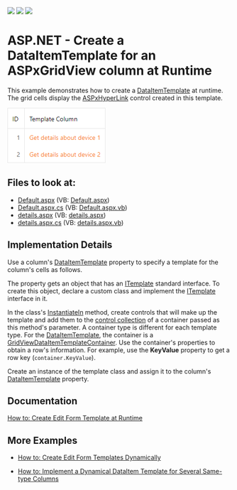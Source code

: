 <!-- default badges list -->
![](https://img.shields.io/endpoint?url=https://codecentral.devexpress.com/api/v1/VersionRange/128538626/13.1.5%2B)
[![](https://img.shields.io/badge/Open_in_DevExpress_Support_Center-FF7200?style=flat-square&logo=DevExpress&logoColor=white)](https://supportcenter.devexpress.com/ticket/details/E293)
[![](https://img.shields.io/badge/📖_How_to_use_DevExpress_Examples-e9f6fc?style=flat-square)](https://docs.devexpress.com/GeneralInformation/403183)
<!-- default badges end -->
# ASP.NET - Create a DataItemTemplate for an ASPxGridView column at Runtime

This example demonstrates how to create a [DataItemTemplate](https://docs.devexpress.com/AspNet/DevExpress.Web.GridViewDataColumn.DataItemTemplate) at runtime. The grid cells display the [ASPxHyperLink](https://docs.devexpress.com/AspNet/DevExpress.Web.ASPxHyperLink) control created in this template.

![ASPxGridView-DataItemTemplate](ASPxGridView-DataItemTemplate.png)

<!-- default file list -->
## Files to look at:

* [Default.aspx](./CS/HyperlinkColumn/Default.aspx) (VB: [Default.aspx](./VB/HyperlinkColumn/Default.aspx))
* [Default.aspx.cs](./CS/HyperlinkColumn/Default.aspx.cs) (VB: [Default.aspx.vb](./VB/HyperlinkColumn/Default.aspx.vb))
* [details.aspx](./CS/HyperlinkColumn/details.aspx) (VB: [details.aspx](./VB/HyperlinkColumn/details.aspx))
* [details.aspx.cs](./CS/HyperlinkColumn/details.aspx.cs) (VB: [details.aspx.vb](./VB/HyperlinkColumn/details.aspx.vb))
<!-- default file list end -->

## Implementation Details

Use a column's [DataItemTemplate](https://docs.devexpress.com/AspNet/DevExpress.Web.GridViewDataColumn.DataItemTemplate) property to specify a template for the column's cells as follows.

The property gets an object that has an [ITemplate](https://docs.microsoft.com/en-us/dotnet/api/system.web.ui.itemplate) standard interface. To create this object, declare a custom class and implement the [ITemplate](https://docs.microsoft.com/en-us/dotnet/api/system.web.ui.itemplate) interface in it.

In the class's [InstantiateIn](https://docs.microsoft.com/ru-ru/dotnet/api/system.web.ui.itemplate.instantiatein) method, create controls that will make up the template and add them to the [control collection](https://docs.microsoft.com/ru-ru/dotnet/api/system.windows.forms.control.controls) of a container passed as this method's parameter. A container type is different for each template type. For the [DataItemTemplate](https://docs.devexpress.com/AspNet/DevExpress.Web.GridViewDataColumn.DataItemTemplate), the container is a [GridViewDataItemTemplateContainer](https://docs.devexpress.com/AspNet/DevExpress.Web.GridViewDataItemTemplateContainer). Use the container's properties to obtain a row's information. For example, use the **KeyValue** property to get a row key (`container.KeyValue`).

Create an instance of the template class and assign it to the column's [DataItemTemplate](https://docs.devexpress.com/AspNet/DevExpress.Web.GridViewDataColumn.DataItemTemplate) property.

## Documentation

[How to: Create Edit Form Template at Runtime](https://docs.devexpress.com/AspNet/4341/components/grid-view/examples/how-to-create-edit-form-template-at-runtime)

## More Examples

* [How to: Create Edit Form Templates Dynamically](https://github.com/DevExpress-Examples/how-to-create-edit-form-templates-dynamically-e986)

* [How to: Implement a Dynamical DataItem Template for Several Same-type Columns](https://github.com/DevExpress-Examples/how-to-implement-a-dynamical-dataitem-template-for-several-same-type-columns-e4020)